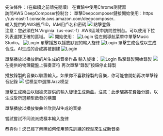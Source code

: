 先決條件：（在繼續之前請先閱讀）
在實驗中使用Chrome瀏覽器
<br>訪問AWS DeepComposer控制台：
單擊Deepcomposer鏈接開始使用：https ://us-east-1.console.aws.amazon.com/deepcomposer..
<br>輸入提供的AWS賬戶ID，IAM用戶名和密碼
<img src="https://github.com/aws-samples/aws-deepcomposer-samples/blob/master/Lab%201/images/lab1-access-console.png">
點擊登錄
<br>注意：您必須在N.Virginia（us-east-1）AWS區域中訪問控制台。可以使用下拉列表選擇正確的區域。
<img src="https://github.com/aws-samples/aws-deepcomposer-samples/blob/master/Lab%201/images/aws-region.jpg">
開始使用：
<img src="https://github.com/aws-samples/aws-deepcomposer-samples/blob/master/Lab%201/images/music-studio.jpg" alt="Login">
從左側導航菜單中單擊Music Studio。
<img src="https://github.com/aws-samples/aws-deepcomposer-samples/blob/master/Lab%201/images/lab1-play-default.PNG" alt="Login">
單擊播放以播放默認的輸入旋律
<img src="https://github.com/aws-samples/aws-deepcomposer-samples/blob/master/Lab%201/images/lab1-generate-composition.PNG" alt="Login">
單擊生成合成以生成合成。AI生成的合成將被創建
<img src="https://github.com/aws-samples/aws-deepcomposer-samples/blob/master/Lab%201/images/lab1-record.PNG" alt="Login">

單擊播放以播放新的AI生成的音樂作品
輸入旋律：
<img src="https://github.com/aws-samples/aws-deepcomposer-samples/blob/master/Lab%201/images/lab1-record.PNG" alt="Login">
點擊錄製開始錄製
<img src="https://github.com/aws-samples/aws-deepcomposer-samples/blob/master/Lab%201/images/lab1-custom-music.png">
在提供的物理鍵盤上彈奏音符
再次單擊“錄製”按鈕停止錄製

播放錄製的音樂以驗證輸入。如果你不喜歡錄製的音樂，你可能會開始再次單擊錄音記錄
<img src="https://github.com/aws-samples/aws-deepcomposer-samples/blob/master/Lab%201/images/lab1-model-default.PNG">
從模型中選擇Jazz模型

單擊生成樂曲以根據您提供的輸入旋律生成樂曲。注意：此步驟將花費幾分鐘，以生成受所選類型啟發的構圖

單擊播放以播放樂曲並欣賞AI生成的音樂

嘗試嘗試不同流派或樣本輸入旋律

恭喜你！您已經了解瞭如何使用預先訓練的模型來生成新音樂
